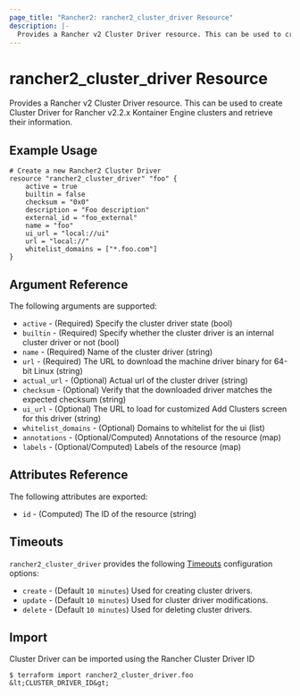 ```yaml
---
page_title: "Rancher2: rancher2_cluster_driver Resource"
description: |-
  Provides a Rancher v2 Cluster Driver resource. This can be used to create Cluster Driver for Rancher v2.2.x Kontainer Engine clusters and retrieve their information.
---
```


# rancher2\_cluster\_driver Resource

Provides a Rancher v2 Cluster Driver resource. This can be used to create Cluster Driver for Rancher v2.2.x Kontainer Engine clusters and retrieve their information.

## Example Usage

```hcl
# Create a new Rancher2 Cluster Driver
resource "rancher2_cluster_driver" "foo" {
    active = true
    builtin = false
    checksum = "0x0"
    description = "Foo description"
    external_id = "foo_external"
    name = "foo"
    ui_url = "local://ui"
    url = "local://"
    whitelist_domains = ["*.foo.com"]
}
```

## Argument Reference

The following arguments are supported:

* `active` - (Required) Specify the cluster driver state (bool)
* `builtin` - (Required) Specify whether the cluster driver is an internal cluster driver or not (bool)
* `name` - (Required) Name of the cluster driver (string)
* `url` - (Required) The URL to download the machine driver binary for 64-bit Linux (string)
* `actual_url` - (Optional) Actual url of the cluster driver (string)
* `checksum` - (Optional) Verify that the downloaded driver matches the expected checksum (string)
* `ui_url` - (Optional) The URL to load for customized Add Clusters screen for this driver (string)
* `whitelist_domains` - (Optional) Domains to whitelist for the ui (list)
* `annotations` - (Optional/Computed) Annotations of the resource (map)
* `labels` - (Optional/Computed) Labels of the resource (map)

## Attributes Reference

The following attributes are exported:

* `id` - (Computed) The ID of the resource (string)

## Timeouts

`rancher2_cluster_driver` provides the following
[Timeouts](https://www.terraform.io/docs/configuration/resources.html#operation-timeouts) configuration options:

- `create` - (Default `10 minutes`) Used for creating cluster drivers.
- `update` - (Default `10 minutes`) Used for cluster driver modifications.
- `delete` - (Default `10 minutes`) Used for deleting cluster drivers.

## Import

Cluster Driver can be imported using the Rancher Cluster Driver ID

```
$ terraform import rancher2_cluster_driver.foo &lt;CLUSTER_DRIVER_ID&gt;
```
